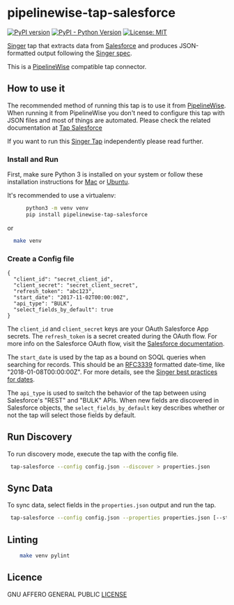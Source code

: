 # pipelinewise-tap-salesforce

[![PyPI version](https://badge.fury.io/py/pipelinewise-tap-salesforce.svg)](https://badge.fury.io/py/pipelinewise-tap-salesforce)
[![PyPI - Python Version](https://img.shields.io/pypi/pyversions/pipelinewise-tap-salesforce.svg)](https://pypi.org/project/pipelinewise-tap-salesforce/)
[![License: MIT](https://img.shields.io/badge/License-GPLv3-yellow.svg)](https://opensource.org/licenses/GPL-3.0)

[Singer](https://www.singer.io/) tap that extracts data from [Salesforce](https://www.salesforce.com/) and produces JSON-formatted output following the [Singer spec](https://github.com/singer-io/getting-started/blob/master/docs/SPEC.md).

This is a [PipelineWise](https://transferwise.github.io/pipelinewise) compatible tap connector.

## How to use it

The recommended method of running this tap is to use it from [PipelineWise](https://transferwise.github.io/pipelinewise). When running it from PipelineWise you don't need to configure this tap with JSON files and most of things are automated. Please check the related documentation at [Tap Salesforce](https://transferwise.github.io/pipelinewise/connectors/taps/salesforce.html)

If you want to run this [Singer Tap](https://singer.io) independently please read further.

### Install and Run

First, make sure Python 3 is installed on your system or follow these
installation instructions for [Mac](http://docs.python-guide.org/en/latest/starting/install3/osx/) or
[Ubuntu](https://www.digitalocean.com/community/tutorials/how-to-install-python-3-and-set-up-a-local-programming-environment-on-ubuntu-16-04).


It's recommended to use a virtualenv:

```bash
      python3 -m venv venv
      pip install pipelinewise-tap-salesforce
```

or

```bash
  make venv
```

### Create a Config file

```
{
  "client_id": "secret_client_id",
  "client_secret": "secret_client_secret",
  "refresh_token": "abc123",
  "start_date": "2017-11-02T00:00:00Z",
  "api_type": "BULK",
  "select_fields_by_default": true
}
```

The `client_id` and `client_secret` keys are your OAuth Salesforce App secrets. The `refresh_token` is a secret created during the OAuth flow. For more info on the Salesforce OAuth flow, visit the [Salesforce documentation](https://developer.salesforce.com/docs/atlas.en-us.api_rest.meta/api_rest/intro_understanding_web_server_oauth_flow.htm).

The `start_date` is used by the tap as a bound on SOQL queries when searching for records.  This should be an [RFC3339](https://www.ietf.org/rfc/rfc3339.txt) formatted date-time, like "2018-01-08T00:00:00Z". For more details, see the [Singer best practices for dates](https://github.com/singer-io/getting-started/blob/master/docs/BEST_PRACTICES.md#dates).

The `api_type` is used to switch the behavior of the tap between using Salesforce's "REST" and "BULK" APIs. When new fields are discovered in Salesforce objects, the `select_fields_by_default` key describes whether or not the tap will select those fields by default.

## Run Discovery

To run discovery mode, execute the tap with the config file.

```bash
 tap-salesforce --config config.json --discover > properties.json
```

## Sync Data

To sync data, select fields in the `properties.json` output and run the tap.

```bash
 tap-salesforce --config config.json --properties properties.json [--state state.json]
```

## Linting

```bash
    make venv pylint
```

## Licence

GNU AFFERO GENERAL PUBLIC [LICENSE](./LICENSE)
